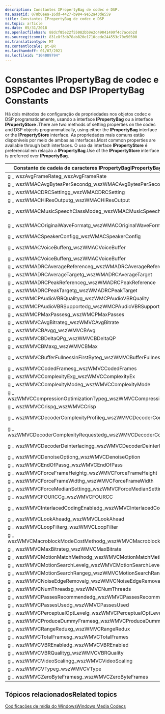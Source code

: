 ```yaml
---
description: Constantes IPropertyBag de codec e DSP.
ms.assetid: 078b0eea-16dd-4427-b984-9e52a43de559
title: Constantes IPropertyBag de codec e DSP
ms.topic: article
ms.date: 05/31/2018
ms.openlocfilehash: 88dcf85e22f55082bb9e2c49041490f4c7aceb2d
ms.sourcegitcommit: 831e8f3db78ab820e1710cede244553c70e50500
ms.translationtype: MT
ms.contentlocale: pt-BR
ms.lasthandoff: 01/07/2021
ms.locfileid: "104089794"
---
```

# <a name="codec-and-dsp-ipropertybag-constants"></a><span data-ttu-id="de858-103">Constantes IPropertyBag de codec e DSP</span><span class="sxs-lookup"><span data-stu-id="de858-103">Codec and DSP IPropertyBag Constants</span></span>

<span data-ttu-id="de858-104">Há dois métodos de configuração de propriedades nos objetos codec e DSP programaticamente, usando a interface **IPropertyBag** ou a interface **IPropertyStore** .</span><span class="sxs-lookup"><span data-stu-id="de858-104">There are two methods of setting properties on the codec and DSP objects programmatically, using either the **IPropertyBag** interface or the **IPropertyStore** interface.</span></span> <span data-ttu-id="de858-105">As propriedades mais comuns estão disponíveis por meio de ambas as interfaces.</span><span class="sxs-lookup"><span data-stu-id="de858-105">Most common properties are available through both interfaces.</span></span> <span data-ttu-id="de858-106">O uso da interface **IPropertyStore** é preferencial em relação a **IPropertyBag**.</span><span class="sxs-lookup"><span data-stu-id="de858-106">Use of the **IPropertyStore** interface is preferred over **IPropertyBag**.</span></span>



| <span data-ttu-id="de858-107">Constante de cadeia de caracteres IPropertyBag</span><span class="sxs-lookup"><span data-stu-id="de858-107">IPropertyBag string constant</span></span>          | <span data-ttu-id="de858-108">Chave de Propriedade IPropertyStore</span><span class="sxs-lookup"><span data-stu-id="de858-108">IPropertyStore property key</span></span>                                                                         |
|---------------------------------------|-----------------------------------------------------------------------------------------------------|
| <span data-ttu-id="de858-109">g \_ wszAvgFrameRate</span><span class="sxs-lookup"><span data-stu-id="de858-109">g\_wszAvgFrameRate</span></span>                    | [<span data-ttu-id="de858-110">MFPKEY \_ ASFOVERHEADPERFRAME</span><span class="sxs-lookup"><span data-stu-id="de858-110">MFPKEY\_ASFOVERHEADPERFRAME</span></span>](mfpkey-asfoverheadperframeproperty.md)                               |
| <span data-ttu-id="de858-111">g \_ wszWMACAvgBytesPerSecond</span><span class="sxs-lookup"><span data-stu-id="de858-111">g\_wszWMACAvgBytesPerSecond</span></span>           | [<span data-ttu-id="de858-112">MFPKEY \_ WMAENC \_ AVGBYTESPERSEC</span><span class="sxs-lookup"><span data-stu-id="de858-112">MFPKEY\_WMAENC\_AVGBYTESPERSEC</span></span>](mfpkey-wmaenc-avgbytespersecproperty.md)                          |
| <span data-ttu-id="de858-113">g \_ wszWMACDRCSetting</span><span class="sxs-lookup"><span data-stu-id="de858-113">g\_wszWMACDRCSetting</span></span>                  | [<span data-ttu-id="de858-114">MFPKEY \_ WMADEC \_ DRCMODE</span><span class="sxs-lookup"><span data-stu-id="de858-114">MFPKEY\_WMADEC\_DRCMODE</span></span>](mfpkey-wmadec-drcmodeproperty.md)                                        |
| <span data-ttu-id="de858-115">g \_ wszWMACHiResOutput</span><span class="sxs-lookup"><span data-stu-id="de858-115">g\_wszWMACHiResOutput</span></span>                 | [<span data-ttu-id="de858-116">MFPKEY \_ WMADEC \_ HIRESOUTPUT</span><span class="sxs-lookup"><span data-stu-id="de858-116">MFPKEY\_WMADEC\_HIRESOUTPUT</span></span>](mfpkey-wmadec-hiresoutputproperty.md)                                |
| <span data-ttu-id="de858-117">g \_ wszWMACMusicSpeechClassMode</span><span class="sxs-lookup"><span data-stu-id="de858-117">g\_wszWMACMusicSpeechClassMode</span></span>        | [<span data-ttu-id="de858-118">MFPKEY \_ WMAVOICE \_ ENC \_ MusicSpeechClassMode</span><span class="sxs-lookup"><span data-stu-id="de858-118">MFPKEY\_WMAVOICE\_ENC\_MusicSpeechClassMode</span></span>](mfpkey-wmavoice-enc-musicspeechclassmodeproperty.md) |
| <span data-ttu-id="de858-119">g \_ wszWMACOriginalWaveFormat</span><span class="sxs-lookup"><span data-stu-id="de858-119">g\_wszWMACOriginalWaveFormat</span></span>          | [<span data-ttu-id="de858-120">MFPKEY \_ WMAENC \_ ORIGWAVEFORMAT</span><span class="sxs-lookup"><span data-stu-id="de858-120">MFPKEY\_WMAENC\_ORIGWAVEFORMAT</span></span>](mfpkey-wmaenc-origwaveformatproperty.md)                          |
| <span data-ttu-id="de858-121">g \_ wszWMACSpeakerConfig</span><span class="sxs-lookup"><span data-stu-id="de858-121">g\_wszWMACSpeakerConfig</span></span>               | [<span data-ttu-id="de858-122">MFPKEY \_ WMADEC \_ SPKRCFG</span><span class="sxs-lookup"><span data-stu-id="de858-122">MFPKEY\_WMADEC\_SPKRCFG</span></span>](mfpkey-wmadec-spkrcfgproperty.md)                                        |
| <span data-ttu-id="de858-123">g \_ wszWMACVoiceBuffer</span><span class="sxs-lookup"><span data-stu-id="de858-123">g\_wszWMACVoiceBuffer</span></span>                 | [<span data-ttu-id="de858-124">MFPKEY \_ WMAVOICE \_ ENC \_ BufferWindow</span><span class="sxs-lookup"><span data-stu-id="de858-124">MFPKEY\_WMAVOICE\_ENC\_BufferWindow</span></span>](mfpkey-wmavoice-enc-bufferwindowproperty.md)                 |
| <span data-ttu-id="de858-125">g \_ wszWMACVoiceBuffer</span><span class="sxs-lookup"><span data-stu-id="de858-125">g\_wszWMACVoiceBuffer</span></span>                 | [<span data-ttu-id="de858-126">MFPKEY \_ WMAVOICE \_ ENC \_ EDL</span><span class="sxs-lookup"><span data-stu-id="de858-126">MFPKEY\_WMAVOICE\_ENC\_EDL</span></span>](mfpkey-wmavoice-enc-edlproperty.md)                                   |
| <span data-ttu-id="de858-127">g \_ wszWMADRCAverageReference</span><span class="sxs-lookup"><span data-stu-id="de858-127">g\_wszWMADRCAverageReference</span></span>          | [<span data-ttu-id="de858-128">MFPKEY \_ WMADRC \_ AVGREF</span><span class="sxs-lookup"><span data-stu-id="de858-128">MFPKEY\_WMADRC\_AVGREF</span></span>](mfpkey-wmadrc-avgrefproperty.md)                                          |
| <span data-ttu-id="de858-129">g \_ wszWMADRCAverageTarget</span><span class="sxs-lookup"><span data-stu-id="de858-129">g\_wszWMADRCAverageTarget</span></span>             | [<span data-ttu-id="de858-130">MFPKEY \_ WMADRC \_ AVGTARGET</span><span class="sxs-lookup"><span data-stu-id="de858-130">MFPKEY\_WMADRC\_AVGTARGET</span></span>](mfpkey-wmadrc-avgtargetproperty.md)                                    |
| <span data-ttu-id="de858-131">g \_ wszWMADRCPeakReference</span><span class="sxs-lookup"><span data-stu-id="de858-131">g\_wszWMADRCPeakReference</span></span>             | [<span data-ttu-id="de858-132">MFPKEY \_ WMADRC \_ PEAKREF</span><span class="sxs-lookup"><span data-stu-id="de858-132">MFPKEY\_WMADRC\_PEAKREF</span></span>](mfpkey-wmadrc-peakrefproperty.md)                                        |
| <span data-ttu-id="de858-133">g \_ wszWMADRCPeakTarget</span><span class="sxs-lookup"><span data-stu-id="de858-133">g\_wszWMADRCPeakTarget</span></span>                | [<span data-ttu-id="de858-134">MFPKEY \_ WMADRC \_ PEAKTARGET</span><span class="sxs-lookup"><span data-stu-id="de858-134">MFPKEY\_WMADRC\_PEAKTARGET</span></span>](mfpkey-wmadrc-peaktargetproperty.md)                                  |
| <span data-ttu-id="de858-135">g \_ wszWMCPAudioVBRQuality</span><span class="sxs-lookup"><span data-stu-id="de858-135">g\_wszWMCPAudioVBRQuality</span></span>             | [<span data-ttu-id="de858-136">MFPKEY \_ VBRQUALITY</span><span class="sxs-lookup"><span data-stu-id="de858-136">MFPKEY\_VBRQUALITY</span></span>](mfpkey-vbrqualityproperty.md)                                                 |
| <span data-ttu-id="de858-137">g \_ wszWMCPAudioVBRSupported</span><span class="sxs-lookup"><span data-stu-id="de858-137">g\_wszWMCPAudioVBRSupported</span></span>           | [<span data-ttu-id="de858-138">MFPKEY \_ VBRENABLED</span><span class="sxs-lookup"><span data-stu-id="de858-138">MFPKEY\_VBRENABLED</span></span>](mfpkey-vbrenabledproperty.md)                                                 |
| <span data-ttu-id="de858-139">g \_ wszWMCPMaxPasses</span><span class="sxs-lookup"><span data-stu-id="de858-139">g\_wszWMCPMaxPasses</span></span>                   | [<span data-ttu-id="de858-140">MFPKEY \_ PASSESRECOMMENDED</span><span class="sxs-lookup"><span data-stu-id="de858-140">MFPKEY\_PASSESRECOMMENDED</span></span>](mfpkey-passesrecommendedproperty.md)                                   |
| <span data-ttu-id="de858-141">g \_ wszWMVCAvgBitrate</span><span class="sxs-lookup"><span data-stu-id="de858-141">g\_wszWMVCAvgBitrate</span></span>                  | [<span data-ttu-id="de858-142">MFPKEY \_ RAVG</span><span class="sxs-lookup"><span data-stu-id="de858-142">MFPKEY\_RAVG</span></span>](mfpkey-ravgproperty.md)                                                             |
| <span data-ttu-id="de858-143">g \_ wszWMVCBAvg</span><span class="sxs-lookup"><span data-stu-id="de858-143">g\_wszWMVCBAvg</span></span>                        | [<span data-ttu-id="de858-144">MFPKEY \_ BAVG</span><span class="sxs-lookup"><span data-stu-id="de858-144">MFPKEY\_BAVG</span></span>](mfpkey-bavgproperty.md)                                                             |
| <span data-ttu-id="de858-145">g \_ wszWMVCBDeltaQP</span><span class="sxs-lookup"><span data-stu-id="de858-145">g\_wszWMVCBDeltaQP</span></span>                    | [<span data-ttu-id="de858-146">MFPKEY \_ BDELTAQP</span><span class="sxs-lookup"><span data-stu-id="de858-146">MFPKEY\_BDELTAQP</span></span>](mfpkey-bdeltaqpproperty.md)                                                     |
| <span data-ttu-id="de858-147">g \_ wszWMVCBMax</span><span class="sxs-lookup"><span data-stu-id="de858-147">g\_wszWMVCBMax</span></span>                        | [<span data-ttu-id="de858-148">MFPKEY \_ BMAX</span><span class="sxs-lookup"><span data-stu-id="de858-148">MFPKEY\_BMAX</span></span>](mfpkey-bmaxproperty.md)                                                             |
| <span data-ttu-id="de858-149">g \_ wszWMVCBufferFullnessInFirstByte</span><span class="sxs-lookup"><span data-stu-id="de858-149">g\_wszWMVCBufferFullnessInFirstByte</span></span>   | [<span data-ttu-id="de858-150">MFPKEY \_ BUFFERFULLNESSINFIRSTBYTE</span><span class="sxs-lookup"><span data-stu-id="de858-150">MFPKEY\_BUFFERFULLNESSINFIRSTBYTE</span></span>](mfpkey-bufferfullnessinfirstbyteproperty.md)                   |
| <span data-ttu-id="de858-151">g \_ wszWMVCCodedFrames</span><span class="sxs-lookup"><span data-stu-id="de858-151">g\_wszWMVCCodedFrames</span></span>                 | [<span data-ttu-id="de858-152">MFPKEY \_ CODEDFRAMES</span><span class="sxs-lookup"><span data-stu-id="de858-152">MFPKEY\_CODEDFRAMES</span></span>](mfpkey-codedframesproperty.md)                                               |
| <span data-ttu-id="de858-153">g \_ wszWMVCComplexityEx</span><span class="sxs-lookup"><span data-stu-id="de858-153">g\_wszWMVCComplexityEx</span></span>                | [<span data-ttu-id="de858-154">MFPKEY \_ COMPLEXITYEX</span><span class="sxs-lookup"><span data-stu-id="de858-154">MFPKEY\_COMPLEXITYEX</span></span>](mfpkey-complexityexproperty.md)                                             |
| <span data-ttu-id="de858-155">g \_ wszWMVCComplexityMode</span><span class="sxs-lookup"><span data-stu-id="de858-155">g\_wszWMVCComplexityMode</span></span>              | [<span data-ttu-id="de858-156">\_complexidade MFPKEY</span><span class="sxs-lookup"><span data-stu-id="de858-156">MFPKEY\_COMPLEXITY</span></span>](mfpkey-complexityproperty.md)                                                 |
| <span data-ttu-id="de858-157">g \_ wszWMVCCompressionOptimizationType</span><span class="sxs-lookup"><span data-stu-id="de858-157">g\_wszWMVCCompressionOptimizationType</span></span> | [<span data-ttu-id="de858-158">MFPKEY \_ COMPRESSIONOPTIMIZATIONTYPE</span><span class="sxs-lookup"><span data-stu-id="de858-158">MFPKEY\_COMPRESSIONOPTIMIZATIONTYPE</span></span>](mfpkey-compressionoptimizationtypeproperty.md)               |
| <span data-ttu-id="de858-159">g \_ wszWMVCCrisp</span><span class="sxs-lookup"><span data-stu-id="de858-159">g\_wszWMVCCrisp</span></span>                       | [<span data-ttu-id="de858-160">MFPKEY \_ nítido</span><span class="sxs-lookup"><span data-stu-id="de858-160">MFPKEY\_CRISP</span></span>](mfpkey-crispproperty.md)                                                           |
| <span data-ttu-id="de858-161">g \_ wszWMVCDecoderComplexityProfile</span><span class="sxs-lookup"><span data-stu-id="de858-161">g\_wszWMVCDecoderComplexityProfile</span></span>    | [<span data-ttu-id="de858-162">MFPKEY \_ DECODERCOMPLEXITYPROFILE</span><span class="sxs-lookup"><span data-stu-id="de858-162">MFPKEY\_DECODERCOMPLEXITYPROFILE</span></span>](mfpkey-decodercomplexityprofileproperty.md)                     |
| <span data-ttu-id="de858-163">g \_ wszWMVCDecoderComplexityRequested</span><span class="sxs-lookup"><span data-stu-id="de858-163">g\_wszWMVCDecoderComplexityRequested</span></span>  | [<span data-ttu-id="de858-164">MFPKEY \_ DECODERCOMPLEXITYREQUESTED</span><span class="sxs-lookup"><span data-stu-id="de858-164">MFPKEY\_DECODERCOMPLEXITYREQUESTED</span></span>](mfpkey-decodercomplexityrequestedproperty.md)                 |
| <span data-ttu-id="de858-165">g \_ wszWMVCDecoderDeinterlacing</span><span class="sxs-lookup"><span data-stu-id="de858-165">g\_wszWMVCDecoderDeinterlacing</span></span>        | [<span data-ttu-id="de858-166">\_DESentrelaçamento de decodificador MFPKEY \_</span><span class="sxs-lookup"><span data-stu-id="de858-166">MFPKEY\_DECODER\_DEINTERLACING</span></span>](mfpkey-decoder-deinterlacingproperty.md)                          |
| <span data-ttu-id="de858-167">g \_ wszWMVCDenoiseOption</span><span class="sxs-lookup"><span data-stu-id="de858-167">g\_wszWMVCDenoiseOption</span></span>               | [<span data-ttu-id="de858-168">MFPKEY \_ DENOISEOPTION</span><span class="sxs-lookup"><span data-stu-id="de858-168">MFPKEY\_DENOISEOPTION</span></span>](mfpkey-denoiseoptionproperty.md)                                           |
| <span data-ttu-id="de858-169">g \_ wszWMVCEndOfPass</span><span class="sxs-lookup"><span data-stu-id="de858-169">g\_wszWMVCEndOfPass</span></span>                   | [<span data-ttu-id="de858-170">MFPKEY \_ ENDOFPASS</span><span class="sxs-lookup"><span data-stu-id="de858-170">MFPKEY\_ENDOFPASS</span></span>](mfpkey-endofpassproperty.md)                                                   |
| <span data-ttu-id="de858-171">g \_ wszWMVCForceFrameHeight</span><span class="sxs-lookup"><span data-stu-id="de858-171">g\_wszWMVCForceFrameHeight</span></span>            | [<span data-ttu-id="de858-172">MFPKEY \_ FORCEFRAMEHEIGHT</span><span class="sxs-lookup"><span data-stu-id="de858-172">MFPKEY\_FORCEFRAMEHEIGHT</span></span>](mfpkey-forceframeheightproperty.md)                                     |
| <span data-ttu-id="de858-173">g \_ wszWMVCForceFrameWidth</span><span class="sxs-lookup"><span data-stu-id="de858-173">g\_wszWMVCForceFrameWidth</span></span>             | [<span data-ttu-id="de858-174">MFPKEY \_ FORCEFRAMEWIDTH</span><span class="sxs-lookup"><span data-stu-id="de858-174">MFPKEY\_FORCEFRAMEWIDTH</span></span>](mfpkey-forceframewidthproperty.md)                                       |
| <span data-ttu-id="de858-175">g \_ wszWMVCForceMedianSetting</span><span class="sxs-lookup"><span data-stu-id="de858-175">g\_wszWMVCForceMedianSetting</span></span>          | [<span data-ttu-id="de858-176">MFPKEY \_ FORCEMEDIANSETTING</span><span class="sxs-lookup"><span data-stu-id="de858-176">MFPKEY\_FORCEMEDIANSETTING</span></span>](mfpkey-forcemediansettingproperty.md)                                 |
| <span data-ttu-id="de858-177">g \_ wszWMVCFOURCC</span><span class="sxs-lookup"><span data-stu-id="de858-177">g\_wszWMVCFOURCC</span></span>                      | [<span data-ttu-id="de858-178">MFPKEY \_ FOURCC</span><span class="sxs-lookup"><span data-stu-id="de858-178">MFPKEY\_FOURCC</span></span>](mfpkey-fourccproperty.md)                                                         |
| <span data-ttu-id="de858-179">g \_ wszWMVCInterlacedCodingEnabled</span><span class="sxs-lookup"><span data-stu-id="de858-179">g\_wszWMVCInterlacedCodingEnabled</span></span>     | [<span data-ttu-id="de858-180">MFPKEY \_ INTERLACEDCODINGENABLED</span><span class="sxs-lookup"><span data-stu-id="de858-180">MFPKEY\_INTERLACEDCODINGENABLED</span></span>](mfpkey-interlacedcodingenabledproperty.md)                       |
| <span data-ttu-id="de858-181">g \_ wszWMVCLookAhead</span><span class="sxs-lookup"><span data-stu-id="de858-181">g\_wszWMVCLookAhead</span></span>                   | [<span data-ttu-id="de858-182">MFPKEY \_ LOOKAHEAD</span><span class="sxs-lookup"><span data-stu-id="de858-182">MFPKEY\_LOOKAHEAD</span></span>](mfpkey-lookaheadproperty.md)                                                   |
| <span data-ttu-id="de858-183">g \_ wszWMVCLoopFilter</span><span class="sxs-lookup"><span data-stu-id="de858-183">g\_wszWMVCLoopFilter</span></span>                  | [<span data-ttu-id="de858-184">MFPKEY \_ LOOPFILTER</span><span class="sxs-lookup"><span data-stu-id="de858-184">MFPKEY\_LOOPFILTER</span></span>](mfpkey-loopfilterproperty.md)                                                 |
| <span data-ttu-id="de858-185">g \_ wszWMVCMacroblockModeCostMethod</span><span class="sxs-lookup"><span data-stu-id="de858-185">g\_wszWMVCMacroblockModeCostMethod</span></span>    | [<span data-ttu-id="de858-186">MFPKEY \_ MACROBLOCKMODECOSTMETHOD</span><span class="sxs-lookup"><span data-stu-id="de858-186">MFPKEY\_MACROBLOCKMODECOSTMETHOD</span></span>](mfpkey-macroblockmodecostmethodproperty.md)                     |
| <span data-ttu-id="de858-187">g \_ wszWMVCMaxBitrate</span><span class="sxs-lookup"><span data-stu-id="de858-187">g\_wszWMVCMaxBitrate</span></span>                  | [<span data-ttu-id="de858-188">MFPKEY \_ RMAX</span><span class="sxs-lookup"><span data-stu-id="de858-188">MFPKEY\_RMAX</span></span>](mfpkey-rmaxproperty.md)                                                             |
| <span data-ttu-id="de858-189">g \_ wszWMVCMotionMatchMethod</span><span class="sxs-lookup"><span data-stu-id="de858-189">g\_wszWMVCMotionMatchMethod</span></span>           | [<span data-ttu-id="de858-190">MFPKEY \_ MOTIONMATCHMETHOD</span><span class="sxs-lookup"><span data-stu-id="de858-190">MFPKEY\_MOTIONMATCHMETHOD</span></span>](mfpkey-motionmatchmethodproperty.md)                                   |
| <span data-ttu-id="de858-191">g \_ wszWMVCMotionSearchLevel</span><span class="sxs-lookup"><span data-stu-id="de858-191">g\_wszWMVCMotionSearchLevel</span></span>           | [<span data-ttu-id="de858-192">MFPKEY \_ MOTIONSEARCHLEVEL</span><span class="sxs-lookup"><span data-stu-id="de858-192">MFPKEY\_MOTIONSEARCHLEVEL</span></span>](mfpkey-motionsearchlevelproperty.md)                                   |
| <span data-ttu-id="de858-193">g \_ wszWMVCMotionSearchRange</span><span class="sxs-lookup"><span data-stu-id="de858-193">g\_wszWMVCMotionSearchRange</span></span>           | [<span data-ttu-id="de858-194">MFPKEY \_ MOTIONSEARCHRANGE</span><span class="sxs-lookup"><span data-stu-id="de858-194">MFPKEY\_MOTIONSEARCHRANGE</span></span>](mfpkey-motionsearchrangeproperty.md)                                   |
| <span data-ttu-id="de858-195">g \_ wszWMVCNoiseEdgeRemoval</span><span class="sxs-lookup"><span data-stu-id="de858-195">g\_wszWMVCNoiseEdgeRemoval</span></span>            | [<span data-ttu-id="de858-196">MFPKEY \_ NOISEEDGEREMOVAL</span><span class="sxs-lookup"><span data-stu-id="de858-196">MFPKEY\_NOISEEDGEREMOVAL</span></span>](mfpkey-noiseedgeremovalproperty.md)                                     |
| <span data-ttu-id="de858-197">g \_ wszWMVCNumThreads</span><span class="sxs-lookup"><span data-stu-id="de858-197">g\_wszWMVCNumThreads</span></span>                  | [<span data-ttu-id="de858-198">MFPKEY \_ NUMTHREADS</span><span class="sxs-lookup"><span data-stu-id="de858-198">MFPKEY\_NUMTHREADS</span></span>](mfpkey-numthreadsproperty.md)                                                 |
| <span data-ttu-id="de858-199">g \_ wszWMVCPassesRecommended</span><span class="sxs-lookup"><span data-stu-id="de858-199">g\_wszWMVCPassesRecommended</span></span>           | [<span data-ttu-id="de858-200">MFPKEY \_ PASSESRECOMMENDED</span><span class="sxs-lookup"><span data-stu-id="de858-200">MFPKEY\_PASSESRECOMMENDED</span></span>](mfpkey-passesrecommendedproperty.md)                                   |
| <span data-ttu-id="de858-201">g \_ wszWMVCPassesUsed</span><span class="sxs-lookup"><span data-stu-id="de858-201">g\_wszWMVCPassesUsed</span></span>                  | [<span data-ttu-id="de858-202">MFPKEY \_ PASSESUSED</span><span class="sxs-lookup"><span data-stu-id="de858-202">MFPKEY\_PASSESUSED</span></span>](mfpkey-passesusedproperty.md)                                                 |
| <span data-ttu-id="de858-203">g \_ wszWMVCPerceptualOptLevel</span><span class="sxs-lookup"><span data-stu-id="de858-203">g\_wszWMVCPerceptualOptLevel</span></span>          | [<span data-ttu-id="de858-204">MFPKEY \_ PERCEPTUALOPTLEVEL</span><span class="sxs-lookup"><span data-stu-id="de858-204">MFPKEY\_PERCEPTUALOPTLEVEL</span></span>](mfpkey-perceptualoptlevelproperty.md)                                 |
| <span data-ttu-id="de858-205">g \_ wszWMVCProduceDummyFrames</span><span class="sxs-lookup"><span data-stu-id="de858-205">g\_wszWMVCProduceDummyFrames</span></span>          | [<span data-ttu-id="de858-206">MFPKEY \_ PRODUCEDUMMYFRAMES</span><span class="sxs-lookup"><span data-stu-id="de858-206">MFPKEY\_PRODUCEDUMMYFRAMES</span></span>](mfpkey-producedummyframesproperty.md)                                 |
| <span data-ttu-id="de858-207">g \_ wszWMVCRangeRedux</span><span class="sxs-lookup"><span data-stu-id="de858-207">g\_wszWMVCRangeRedux</span></span>                  | [<span data-ttu-id="de858-208">MFPKEY \_ RANGEREDUX</span><span class="sxs-lookup"><span data-stu-id="de858-208">MFPKEY\_RANGEREDUX</span></span>](mfpkey-rangereduxproperty.md)                                                 |
| <span data-ttu-id="de858-209">g \_ wszWMVCTotalFrames</span><span class="sxs-lookup"><span data-stu-id="de858-209">g\_wszWMVCTotalFrames</span></span>                 | [<span data-ttu-id="de858-210">MFPKEY \_ TOTALFRAMES</span><span class="sxs-lookup"><span data-stu-id="de858-210">MFPKEY\_TOTALFRAMES</span></span>](mfpkey-totalframesproperty.md)                                               |
| <span data-ttu-id="de858-211">g \_ wszWMVCVBREnabled</span><span class="sxs-lookup"><span data-stu-id="de858-211">g\_wszWMVCVBREnabled</span></span>                  | [<span data-ttu-id="de858-212">MFPKEY \_ VBRENABLED</span><span class="sxs-lookup"><span data-stu-id="de858-212">MFPKEY\_VBRENABLED</span></span>](mfpkey-vbrenabledproperty.md)                                                 |
| <span data-ttu-id="de858-213">g \_ wszWMVCVBRQuality</span><span class="sxs-lookup"><span data-stu-id="de858-213">g\_wszWMVCVBRQuality</span></span>                  | [<span data-ttu-id="de858-214">MFPKEY \_ VBRQUALITY</span><span class="sxs-lookup"><span data-stu-id="de858-214">MFPKEY\_VBRQUALITY</span></span>](mfpkey-vbrqualityproperty.md)                                                 |
| <span data-ttu-id="de858-215">g \_ wszWMVCVideoScaling</span><span class="sxs-lookup"><span data-stu-id="de858-215">g\_wszWMVCVideoScaling</span></span>                | [<span data-ttu-id="de858-216">MFPKEY \_ VIDEOSCALING</span><span class="sxs-lookup"><span data-stu-id="de858-216">MFPKEY\_VIDEOSCALING</span></span>](mfpkey-videoscalingproperty.md)                                             |
| <span data-ttu-id="de858-217">g \_ wszWMVCVType</span><span class="sxs-lookup"><span data-stu-id="de858-217">g\_wszWMVCVType</span></span>                       | [<span data-ttu-id="de858-218">MFPKEY \_ VTYPE</span><span class="sxs-lookup"><span data-stu-id="de858-218">MFPKEY\_VTYPE</span></span>](mfpkey-vtypeproperty.md)                                                           |
| <span data-ttu-id="de858-219">g \_ wszWMVCZeroByteFrames</span><span class="sxs-lookup"><span data-stu-id="de858-219">g\_wszWMVCZeroByteFrames</span></span>              | [<span data-ttu-id="de858-220">MFPKEY \_ ZEROBYTEFRAMES</span><span class="sxs-lookup"><span data-stu-id="de858-220">MFPKEY\_ZEROBYTEFRAMES</span></span>](mfpkey-zerobyteframesproperty.md)                                         |



 

## <a name="related-topics"></a><span data-ttu-id="de858-221">Tópicos relacionados</span><span class="sxs-lookup"><span data-stu-id="de858-221">Related topics</span></span>

<dl> <dt>

[<span data-ttu-id="de858-222">Codificações de mídia do Windows</span><span class="sxs-lookup"><span data-stu-id="de858-222">Windows Media Codecs</span></span>](windows-media-codecs.md)
</dt> </dl>

 

 



